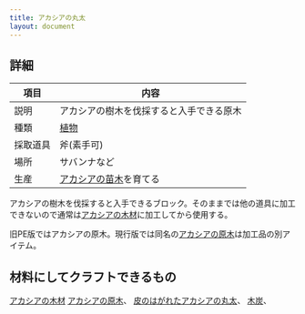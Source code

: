 ```yaml
---
title: アカシアの丸太
layout: document
---
```

## 詳細

|項目|内容|
|---|---|
|説明|アカシアの樹木を伐採すると入手できる原木|
|種類|[植物](植物)|
|採取道具|斧(素手可)|
|場所|サバンナなど|
|生産|[アカシアの苗木](アカシアの苗木)を育てる|

アカシアの樹木を伐採すると入手できるブロック。そのままでは他の道具に加工できないので通常は[アカシアの木材](アカシアの木材)に加工してから使用する。

旧PE版ではアカシアの原木。現行版では同名の[アカシアの原木](アカシアの原木)は加工品の別アイテム。

## 材料にしてクラフトできるもの

[アカシアの木材](アカシアの木材)
[アカシアの原木](アカシアの原木)、
[皮のはがれたアカシアの丸太](皮のはがれたアカシアの丸太)、
[木炭](木炭)、


